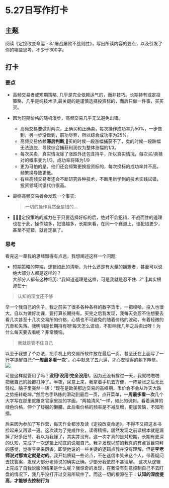 # 5.27日写作打卡

## 主题
阅读《定投改变命运・3.1屡战屡败不战则胜》，写出所读内容的要点，以及引发了你的哪些思考，不少于300字。

## 打卡
### 要点
- 高频交易者或短期策略, 几乎是完全依赖运气的，而非技巧。长期持有或定投策略，几乎是纯技术活,最关键的是谨慎选择投资标的，而后只做一件事，买买买。

- 因为短期价格的随机漫步，高频交易几乎无法避免出错。  
    - 高频交易要做对两次，正确买和正确卖，每次操作成功率为50%，一步做到，另一步没做到，前功尽弃，所以综合成功率为25%。
    - 高频交易依赖**滞后判断**,买的时候一段涨幅捕获不了，卖的时候一段跌幅无法逃脱，导致综合捕获利润仅为整体涨幅的1/3。
    - 每次买卖，真实情况除了涨跌外还包含持平，所以真实情况，每次买/卖猜对的概率变为1/3，成功率将降为1/9
    - 更为可怕的是，他们还会频繁更换投资标的，每次换标的成功率并不高，频繁换导致更低。
    - 有些高频交易者还会不断研究各种技术，不断用新学到的技术实践试错，投资领域试错代价很高。
- 最终高频交易者会发现一个事实: 
    > 一切的操作竟然全是错的... 

- 定投策略的威力在于只要选择好标的后，绝对不会犯错，不战而胜的道理也在于此，操作越多，犯错越多，长期来看，在同一个赛道上，谁犯错更少，甚至不犯错，就肯定赢了。

### 思考
看完这一章我的思绪飘得有点远，我想阐述这样一个问题:
- 短期策略的弊端，逻辑如此的清晰，为什么还是有大量的拥簇者，甚至可以说绝大部分人都是这样的？   
大部分人都有这种经历: "我知道道理是这样，可是我就是忍不住...?" 其实根源在于:
> 认知的深度还不够    
    
举一个我自己的例子，我之前买了很多各种各样的数字货币，一把梭哈，投入也很大。自以为做好功课，要打算长期持有。买完之后我发现，我每天会忍不住想要去看几次甚至十几次交易所的价格，心情也不可避免的随着价格的波动，有着轻微的亢奋和失落。我明明是长期持有呀!每天怎么波动，不影响我几年之后卖出呀！为什么每天要去看呢？非常懊恼。
> 我就是管不住自己  

以至于我想了个办法，把手机上的交易所软件放在最后一页，甚至还在上面写了一行字提醒自己:"**一周最多看一次**"，心中默念了五六遍，才心安理得的躺下睡觉。
![](https://ipfs.io/ipfs/QmVhVf245Z76ME7XyekVvuzNHmBWs2d1X7ee2SZ6mJjBZM?filename=IMG_202144_2239_792486079.jpeg)

可是这样就管用了吗？**没用!没用!完全没用!**。因为还没有撑过一天，我就啪啪啪把我自己的脸都打肿了。半夜，尿意上来，我拿着手机去方便，一阵紧张之后无比轻松。脑子里突然一转：“现在是欧美那边交易的高峰期，币价会不会从昨天大跌之势扭转乾坤。”然后右手熟练的滑动到最后一页，点开菜单，**一周最多看一次**几个大字写在那里就跟贪官家里挂的字画，“两袖清风”一样，如此的讽刺。看着满屏的绿色价格，伸个了舒服的懒腰。此后看价格的频率是不减反增，更加苦恼，不知所措。

后来因为参加了写作营，每天作业都涉及读《定投改变命运》，不得不又把这本书捡起来又再读一遍。这次读为了完成作业，读得精细，居然发现之前读根本就是漏掉了好多细节，我以为我懂了，其实并没有。这一次才真的是对短期，长期有更深的认知，完成了一次逻辑上彻底的说服自己。我才发现以前的我真的有点盲目崇拜的感觉，觉得李笑来厉害，即使他说的一些关键的逻辑点我并没有理解，但是**李老师说对那肯定就是对的**。我开始质疑一些论点，不在迷信李笑来这个人，带着疑问去找答案，发现大部分老师说的确实正确，少部分我依然不甚理解。  这次从逻辑上完成了自我说服的结果是什么呢？我惊奇的发现，在我没有刻意控制自己不去盯盘的情况下，我几乎没打开过交易所软件了。而这一切的根源在于：**认知的深度提高，才能够去控制行为**